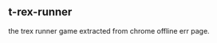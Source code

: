 ## t-rex-runner

the trex runner game extracted from chrome offline err page.
[ ](http://wayou.github.io/t-rex-runner/)

